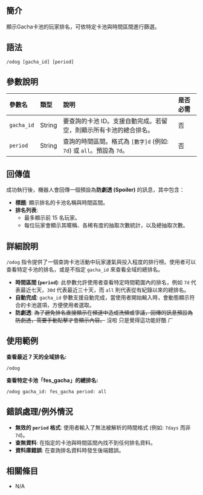 ## 簡介
顯示Gacha卡池的玩家排名，可依特定卡池與時間區間進行篩選。

## 語法
```
/odog [gacha_id] [period]
```

## 參數說明

| 參數名 | 類型 | 說明 | 是否必需 |
| :--- | :--- | :--- | :--- |
| `gacha_id` | String | 要查詢的卡池 ID。支援自動完成。若留空，則顯示所有卡池的總合排名。 | 否 |
| `period` | String | 查詢的時間區間。格式為 `[數字]d` (例如: `7d`) 或 `all`。預設為 `7d`。 | 否 |

## 回傳值
成功執行後，機器人會回傳一個預設為**防劇透 (Spoiler)** 的訊息，其中包含：
- **標題**: 顯示排名的卡池名稱與時間區間。
- **排名列表**:
    - 最多顯示前 15 名玩家。
    - 每位玩家會顯示其暱稱、各稀有度的抽取次數統計，以及總抽取次數。

## 詳細說明
`/odog` 指令提供了一個查詢卡池活動中玩家運氣與投入程度的排行榜。使用者可以查看特定卡池的排名，或是不指定 `gacha_id` 來查看全域的總排名。

- **時間區間 (`period`)**: 此參數允許使用者查看特定時間範圍內的排名，例如 `7d` 代表最近七天，`30d` 代表最近三十天，而 `all` 則代表從有紀錄以來的總排名。
- **自動完成**: `gacha_id` 參數支援自動完成，當使用者開始輸入時，會動態顯示符合的卡池選項，方便使用者選取。
- **防劇透**: ~~為了避免排名直接顯示在頻道中造成洗頻或爭議，回傳的訊息預設為防劇透，需要手動點擊才會顯示內容。~~ 沒啦 只是覺得這功能好酷 ㄏ

## 使用範例
**查看最近 7 天的全域排名:**
```
/odog
```

**查看特定卡池「fes_gacha」的總排名:**
```
/odog gacha_id: fes_gacha period: all
```

## 錯誤處理/例外情況
- **無效的 `period` 格式**: 使用者輸入了無法被解析的時間格式 (例如: `7days` 而非 `7d`)。
- **查無資料**: 在指定的卡池與時間區間內找不到任何排名資料。
- **資料庫錯誤**: 在查詢排名資料時發生後端錯誤。

## 相關條目
- N/A
